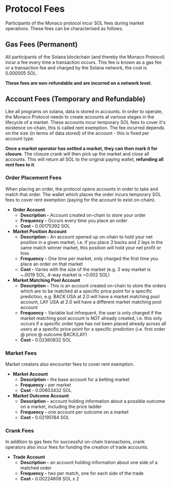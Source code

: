 # Protocol Fees

Participants of the Monaco protocol incur SOL fees during market operations. These fees can be characterised as follows.

## Gas Fees (Permanent)

All participants of the Solana blockchain (and thereby the Monaco Protocol) incur a fee every time a transaction occurs. This fee is known as a gas fee or a transaction fee and charged by the Solana network, the cost is 0.000005 SOL.



**These fees are non-refundable and are incurred on a network level.**

## Account Fees (Temporary and Refundable)

Like all programs on solana, data is stored in accounts. In order to operate, the Monaco Protocol needs to create accounts at various stages in the lifecycle of a market. These accounts incur temporary SOL fees to cover it's existence on-chain, this is called rent exemption. The fee incurred depends on the size (in terms of data stored) of the account - this is fixed per account type.&#x20;



**Once a market operator has settled a market, they can then mark it for closure**. The closure crank will then pick up the market and close all accounts. This will return all SOL to the original paying wallet, **refunding all rent fees to it**.

### Order Placement Fees

When placing an order, the protocol opens accounts in order to take and match that order. The wallet which places the order incurs temporary SOL fees to cover rent exemption (paying for the account to exist on-chain).&#x20;

* **Order Account**&#x20;
  * **Description -** Account created on-chain to store your order
  * **Frequency -** Occurs every time you place an order
  * **Cost -** 0.00175392 SOL
* **Market Position Account**
  * **Description -** An account opened up on-chain to hold your net position in a given market, i.e. if you place 3 backs and 2 lays in the same match winner market, this position will hold your net profit or loss
  * **Frequency -** One time per market, only charged the first time you place an order on that market
  * **Cost -** Varies with the size of the market (e.g. 3 way market is \~.0019 SOL, 4-way market is \~0.002 SOL)
* **Market Matching Pool Account**
  * **Description -** This is an account created on-chain to store the orders which are to be matched at a specific price point for a specific prediction, e.g. BACK USA at 2.0 will have a market matching pool account, LAY USA at 2.0 will have a different market matching pool account
  * **Frequency -** Variable but infrequent, the user is only charged if the market matching pool account is NOT already created, i.e. this only occurs if a specific order type has not been placed already across all users at a specific price point for a specific prediction (i.e. first order @ price @ outcome BACK/LAY)
  * **Cost -** 0.02360832 SOL

### Market Fees

Market creators also encounter fees to cover rent exemption.

* **Market Account**
  * **Description -** the base account for a betting market
  * **Frequency -** per market
  * **Cost** - 0.00603432 SOL
* **Market Outcome Account**
  * **Description -** account holding information about a possible outcome on a market, including the price ladder
  * **Frequency -** one account per outcome on a market
  * **Cost -** 0.02195184 SOL

### Crank Fees

In addition to gas fees for successful on-chain transactions, crank operators also incur fees for funding the creation of trade accounts.

* **Trade Account**
  * **Description -** an account holding information about one side of a matched order
  * **Frequency -** two per match, one for each side of the trade
  * **Cost -** 0.00224808 SOL x 2&#x20;
